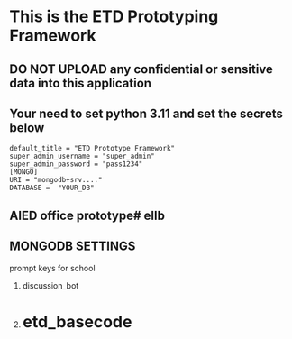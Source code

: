 # This is the ETD Prototyping Framework
## DO NOT UPLOAD any confidential or sensitive data into this application

## Your need to set python 3.11 and set the secrets below
```
default_title = "ETD Prototype Framework"
super_admin_username = "super_admin"
super_admin_password = "pass1234"
[MONGO]
URI = "mongodb+srv...."
DATABASE =  "YOUR_DB"
```

## AIED office prototype# ellb


## MONGODB SETTINGS
prompt keys for school 
1. discussion_bot
2. # etd_basecode
